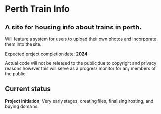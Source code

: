 # Perth Train Info

## A site for housing info about trains in perth.

Will feature a system for users to upload their own photos and incorporate them into the site.

Expected project completion date: **2024**

Actual code will not be released to the public due to copyright and privacy reasons however this will serve as a progress monitor for any members of the public.

## Current status

**Project initiation**;
Very early stages, creating files, finalising hosting, and buying domains.

